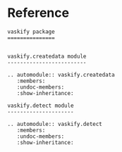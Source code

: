 # Reference

<!--
The content of the {eval-rst} block below is generated by the command:
poetry run sphinx-apidoc -T -f -t ./docs/templates -o ./docs ./src
from the root directory.

You need to rerun the command when python files are added, deleted or renamed.
Copy the content from the generated
vaskify.rst file to the {eval-rst} block below and
delete the .rst file afterwards.
-->

```{eval-rst}
vaskify package
===============


vaskify.createdata module
-------------------------

.. automodule:: vaskify.createdata
   :members:
   :undoc-members:
   :show-inheritance:

vaskify.detect module
---------------------

.. automodule:: vaskify.detect
   :members:
   :undoc-members:
   :show-inheritance:
```
